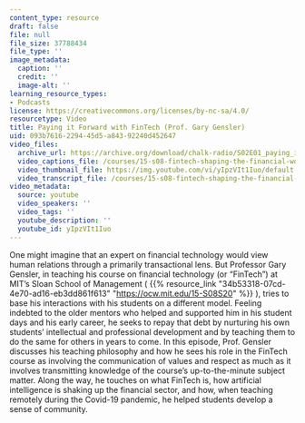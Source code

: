 ```yaml
---
content_type: resource
draft: false
file: null
file_size: 37788434
file_type: ''
image_metadata:
  caption: ''
  credit: ''
  image-alt: ''
learning_resource_types:
- Podcasts
license: https://creativecommons.org/licenses/by-nc-sa/4.0/
resourcetype: Video
title: Paying it Forward with FinTech (Prof. Gary Gensler)
uid: 093b7616-2294-45d5-a843-92240d452647
video_files:
  archive_url: https://archive.org/download/chalk-radio/S02E01_paying_it_forward_360p.mp4
  video_captions_file: /courses/15-s08-fintech-shaping-the-financial-world-spring-2020/yIpzVIt1Iuo_captions.webvtt
  video_thumbnail_file: https://img.youtube.com/vi/yIpzVIt1Iuo/default.jpg
  video_transcript_file: /courses/15-s08-fintech-shaping-the-financial-world-spring-2020/yIpzVIt1Iuo_transcript.pdf
video_metadata:
  source: youtube
  video_speakers: ''
  video_tags: ''
  youtube_description: ''
  youtube_id: yIpzVIt1Iuo
---
```

One might imagine that an expert on financial technology would view human relations through a primarily transactional lens. But Professor Gary Gensler, in teaching his course on financial technology (or “FinTech”) at MIT’s Sloan School of Management ( {{% resource_link "34b53318-07cd-4e70-ad16-eb3dd861f613" "https://ocw.mit.edu/15-S08S20" %}} ), tries to base his interactions with his students on a different model. Feeling indebted to the older mentors who helped and supported him in his student days and his early career, he seeks to repay that debt by nurturing his own students’ intellectual and professional development and by teaching them to do the same for others in years to come. In this episode, Prof. Gensler discusses his teaching philosophy and how he sees his role in the FinTech course as involving the communication of values and respect as much as it involves transmitting knowledge of the course’s up-to-the-minute subject matter. Along the way, he touches on what FinTech is, how artificial intelligence is shaking up the financial sector, and how, when teaching remotely during the Covid-19 pandemic, he helped students develop a sense of community.
